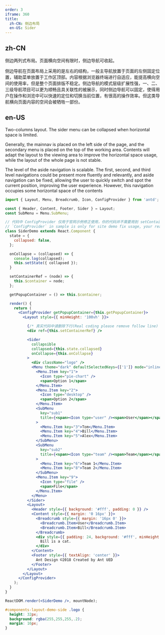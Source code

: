 ```yaml
---
order: 3
iframe: 360
title:
  zh-CN: 侧边布局
  en-US: Sider
---
```


## zh-CN

侧边两列式布局。页面横向空间有限时，侧边导航可收起。

侧边导航在页面布局上采用的是左右的结构，一般主导航放置于页面的左侧固定位置，辅助菜单放置于工作区顶部。内容根据浏览器终端进行自适应，能提高横向空间的使用率，但是整个页面排版不稳定。侧边导航的模式层级扩展性强，一、二、三级导航项目可以更为顺畅且具关联性的被展示，同时侧边导航可以固定，使得用户在操作和浏览中可以快速的定位和切换当前位置，有很高的操作效率。但这类导航横向页面内容的空间会被牺牲一部份。

## en-US

Two-columns layout. The sider menu can be collapsed when horizontal space is limited.

Generally, the mainnav is placed on the left side of the page, and the secondary menu is placed on the top of the working area. Contents will adapt the layout to the viewing area to improve the horizontal space usage, while the layout of the whole page is not stable.

The level of the aside navigation is scalable. The first, second, and third level navigations could be present more fluently and relevantly, and aside navigation can be fixed, allowing the user to quickly switch and spot the current position, improving the user experience. However, this navigation occupies some horizontal space of the contents

````jsx
import { Layout, Menu, Breadcrumb, Icon, ConfigProvider } from 'antd';

const { Header, Content, Footer, Sider } = Layout;
const SubMenu = Menu.SubMenu;

// 代码中 ConfigProvider 仅用于官网示例修正使用，你的代码并不需要用到 setContainerRef, getPopupContainer 和 ConfigProvider。删除即可。
// `ConfigProvider` in sample is only for site demo fix usage, your real code needn't use setContainerRef, getPopupContainer & ConfigProvider. Just remove them.
class SiderDemo extends React.Component {
  state = {
    collapsed: false,
  };

  onCollapse = (collapsed) => {
    console.log(collapsed);
    this.setState({ collapsed });
  }

  setContainerRef = (node) => {
    this.$container = node;
  };

  getPopupContainer = () => this.$container;

  render() {
    return (
      <ConfigProvider getPopupContainer={this.getPopupContainer}>
        <Layout style={{ minHeight: '100vh' }}>

          {/* 真实代码中请删除下行(Real coding please remove follow line) */}
          <div ref={this.setContainerRef} />

          <Sider
            collapsible
            collapsed={this.state.collapsed}
            onCollapse={this.onCollapse}
          >
            <div className="logo" />
            <Menu theme="dark" defaultSelectedKeys={['1']} mode="inline">
              <Menu.Item key="1">
                <Icon type="pie-chart" />
                <span>Option 1</span>
              </Menu.Item>
              <Menu.Item key="2">
                <Icon type="desktop" />
                <span>Option 2</span>
              </Menu.Item>
              <SubMenu
                key="sub1"
                title={<span><Icon type="user" /><span>User</span></span>}
              >
                <Menu.Item key="3">Tom</Menu.Item>
                <Menu.Item key="4">Bill</Menu.Item>
                <Menu.Item key="5">Alex</Menu.Item>
              </SubMenu>
              <SubMenu
                key="sub2"
                title={<span><Icon type="team" /><span>Team</span></span>}
              >
                <Menu.Item key="6">Team 1</Menu.Item>
                <Menu.Item key="8">Team 2</Menu.Item>
              </SubMenu>
              <Menu.Item key="9">
                <Icon type="file" />
                <span>File</span>
              </Menu.Item>
            </Menu>
          </Sider>
          <Layout>
            <Header style={{ background: '#fff', padding: 0 }} />
            <Content style={{ margin: '0 16px' }}>
              <Breadcrumb style={{ margin: '16px 0' }}>
                <Breadcrumb.Item>User</Breadcrumb.Item>
                <Breadcrumb.Item>Bill</Breadcrumb.Item>
              </Breadcrumb>
              <div style={{ padding: 24, background: '#fff', minHeight: 360 }}>
                Bill is a cat.
              </div>
            </Content>
            <Footer style={{ textAlign: 'center' }}>
              Ant Design ©2018 Created by Ant UED
            </Footer>
          </Layout>
        </Layout>
      </ConfigProvider>
    );
  }
}

ReactDOM.render(<SiderDemo />, mountNode);
````

````css
#components-layout-demo-side .logo {
  height: 32px;
  background: rgba(255,255,255,.2);
  margin: 16px;
}
````
